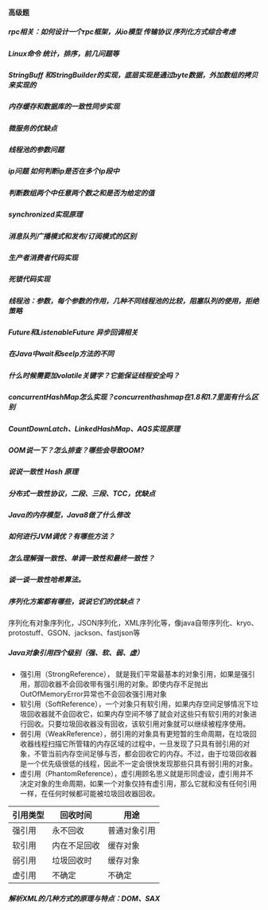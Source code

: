 #### 高级题

##### rpc相关：如何设计一个rpc框架，从io模型 传输协议 序列化方式综合考虑

##### Linux命令 统计，排序，前几问题等

##### StringBuff 和StringBuilder的实现，底层实现是通过byte数据，外加数组的拷贝来实现的

##### 内存缓存和数据库的一致性同步实现

##### 微服务的优缺点

##### 线程池的参数问题

##### ip问题 如何判断ip是否在多个ip段中

##### 判断数组两个中任意两个数之和是否为给定的值

##### synchronized实现原理

##### 消息队列广播模式和发布/订阅模式的区别

##### 生产者消费者代码实现

##### 死锁代码实现

##### 线程池：参数，每个参数的作用，几种不同线程池的比较，阻塞队列的使用，拒绝策略

##### Future和ListenableFuture 异步回调相关

##### 在Java中wait和seelp方法的不同

##### 什么时候需要加volatile关键字？它能保证线程安全吗？

##### concurrentHashMap怎么实现？concurrenthashmap在1.8和1.7里面有什么区别

##### CountDownLatch、LinkedHashMap、AQS实现原理

##### OOM说一下？怎么排查？哪些会导致OOM?

##### 说说一致性 Hash 原理

##### 分布式一致性协议，二段、三段、TCC，优缺点

##### Java的内存模型，Java8做了什么修改

##### 如何进行JVM调优？有哪些方法？

##### 怎么理解强一致性、单调一致性和最终一致性？

##### 谈一谈一致性哈希算法。

##### **序列化方案都有哪些，说说它们的优缺点？**

序列化有对象序列化，JSON序列化，XML序列化等，像java自带序列化、kryo、protostuff、GSON、jackson、fastjson等

##### Java对象引用四个级别（强、软、弱、虚）

- 强引用（StrongReference）， 就是我们平常最基本的对象引用，如果是强引用，那回收器不会回收带有强引用的对象。即使内存不足抛出OutOfMemoryError异常也不会回收强引用对象
- 软引用（SoftReference），一个对象只有软引用，如果内存空间足够情况下垃圾回收器就不会回收它，如果内存空间不够了就会对这些只有软引用的对象进行回收。只要垃圾回收器没有回收，该软引用对象就可以继续被程序使用。
- 弱引用（WeakReference），弱引用的对象具有更短暂的生命周期，在垃圾回收器线程扫描它所管辖的内存区域的过程中，一旦发现了只具有弱引用的对象，不管当前内存空间足够与否，都会回收它的内存。不过，由于垃圾回收器是一个优先级很低的线程，因此不一定会很快发现那些只具有弱引用的对象。
- 虚引用（PhantomReference），虚引用顾名思义就是形同虚设，虚引用并不决定对象的生命周期，如果一个对象仅持有虚引用，那么它就和没有任何引用一样，在任何时候都可能被垃圾回收器回收。

| 引用类型 | 回收时间     | 用途         |
| -------- | ------------ | ------------ |
| 强引用   | 永不回收     | 普通对象引用 |
| 软引用   | 内在不足回收 | 缓存对象     |
| 弱引用   | 垃圾回收时   | 缓存对象     |
| 虚引用   | 不确定       | 不确定       |

##### 解析XML的几种方式的原理与特点：DOM、SAX